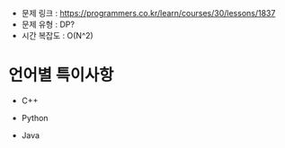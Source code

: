* 문제 링크 : https://programmers.co.kr/learn/courses/30/lessons/1837
* 문제 유형 : DP?
* 시간 복잡도 : O(N^2)





# 언어별 특이사항

- C++

- Python

- Java


